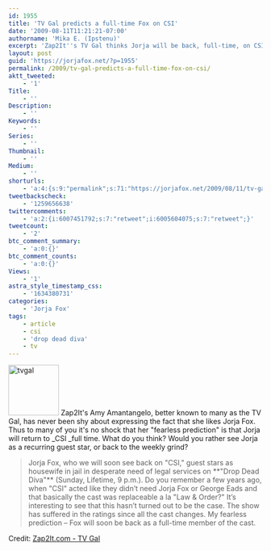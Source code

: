 ```yaml
---
id: 1955
title: 'TV Gal predicts a full-time Fox on CSI'
date: '2009-08-11T11:21:21-07:00'
authorname: 'Mika E. (Ipstenu)'
excerpt: 'Zap2It''s TV Gal thinks Jorja will be back, full-time, on CSI. Weigh in with your thoughts too!'
layout: post
guid: 'https://jorjafox.net/?p=1955'
permalink: /2009/tv-gal-predicts-a-full-time-fox-on-csi/
aktt_tweeted:
    - '1'
Title:
    - ''
Description:
    - ''
Keywords:
    - ''
Series:
    - ''
Thumbnail:
    - ''
Medium:
    - ''
shorturls:
    - 'a:4:{s:9:"permalink";s:71:"https://jorjafox.net/2009/08/11/tv-gal-predicts-a-full-time-fox-on-csi/";s:7:"tinyurl";s:26:"http://tinyurl.com/ygfutr6";s:4:"isgd";s:18:"http://is.gd/52UPC";s:5:"bitly";s:19:"http://bit.ly/9f0UM";}'
tweetbackscheck:
    - '1259656638'
twittercomments:
    - 'a:2:{i:6007451792;s:7:"retweet";i:6005604075;s:7:"retweet";}'
tweetcount:
    - '2'
btc_comment_summary:
    - 'a:0:{}'
btc_comment_counts:
    - 'a:0:{}'
Views:
    - '1'
astra_style_timestamp_css:
    - '1634380731'
categories:
    - 'Jorja Fox'
tags:
    - article
    - csi
    - 'drop dead diva'
    - tv
---
```


<img src="//static.jorjafox.net/wordpress/2009/08/tvgal-100x100.jpg" alt="tvgal" title="tvgal" width="100" height="100" class="alignleft size-thumbnail wp-image-1956" /> Zap2It's Amy Amantangelo, better known to many as the TV Gal, has never been shy about expressing the fact that she likes Jorja Fox. Thus to many of you it's no shock that her "fearless prediction" is that Jorja will return to _CSI _full time.  What do you think? Would you rather see Jorja as a recurring guest star, or back to the weekly grind?

<blockquote>Jorja Fox, who we will soon see back on "CSI," guest stars as housewife in jail in desperate need of legal services on **"Drop Dead Diva"** (Sunday, Lifetime, 9 p.m.). Do you remember a few years ago, when "CSI" acted like they didn’t need Jorja Fox or George Eads and that basically the cast was replaceable a la "Law & Order?" It’s interesting to see that this hasn’t turned out to be the case. The show has suffered in the ratings since all the cast changes. My fearless prediction – Fox will soon be back as a full-time member of the cast. </blockquote>

Credit: <a href="http://blog.zap2it.com/tvgal/2009/08/its-a-mad-mad-world-and-i-love-watching-it.html">Zap2It.com - TV Gal</a>
